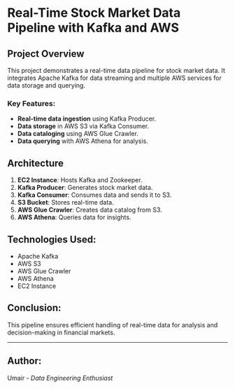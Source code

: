 # Real-Time Stock Market Data Pipeline with Kafka and AWS

## Project Overview
This project demonstrates a real-time data pipeline for stock market data. It integrates Apache Kafka for data streaming and multiple AWS services for data storage and querying.

### Key Features:
- **Real-time data ingestion** using Kafka Producer.
- **Data storage** in AWS S3 via Kafka Consumer.
- **Data cataloging** using AWS Glue Crawler.
- **Data querying** with AWS Athena for analysis.

## Architecture
1. **EC2 Instance**: Hosts Kafka and Zookeeper.
2. **Kafka Producer**: Generates stock market data.
3. **Kafka Consumer**: Consumes data and sends it to S3.
4. **S3 Bucket**: Stores real-time data.
5. **AWS Glue Crawler**: Creates data catalog from S3.
6. **AWS Athena**: Queries data for insights.

## Technologies Used:
- Apache Kafka
- AWS S3
- AWS Glue Crawler
- AWS Athena
- EC2 Instance

## Conclusion:
This pipeline ensures efficient handling of real-time data for analysis and decision-making in financial markets.

---

## Author:
Umair - *Data Engineering Enthusiast*
